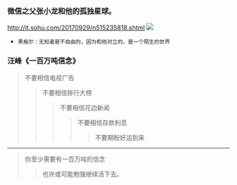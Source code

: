 ### 微信之父张小龙和他的孤独星球。
http://it.sohu.com/20170929/n515235818.shtml
![](http://5b0988e595225.cdn.sohucs.com/images/20170929/cc6e77cdaab34c2cabf50af249898e52.jpeg)
- `黑格尔：无知者是不自由的，因为和他对立的，是一个陌生的世界`
### 汪峰《一百万吨信念》
>不要相信电视广告
>>不要相信排行大榜
>>>不要相信花边新闻
>>>>不要相信存款利息
>>>>>不要期盼好运到来
---
>你至少需要有一百万吨的信念
>>也许或可能勉强继续活下去。